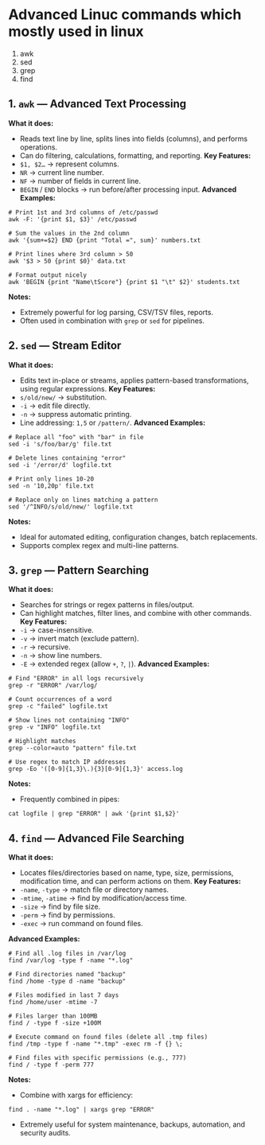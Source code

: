 # Advanced Linuc commands which mostly used in linux
1. awk
2. sed
3. grep
4. find

## 1. `awk` — Advanced Text Processing
**What it does:**
- Reads text line by line, splits lines into fields (columns), and performs operations.
- Can do filtering, calculations, formatting, and reporting.
**Key Features:**
- `$1, $2…` → represent columns.
- `NR` → current line number.
- `NF` → number of fields in current line.
- `BEGIN` / `END` blocks → run before/after processing input.
**Advanced Examples:**
```
# Print 1st and 3rd columns of /etc/passwd
awk -F: '{print $1, $3}' /etc/passwd

# Sum the values in the 2nd column
awk '{sum+=$2} END {print "Total =", sum}' numbers.txt

# Print lines where 3rd column > 50
awk '$3 > 50 {print $0}' data.txt

# Format output nicely
awk 'BEGIN {print "Name\tScore"} {print $1 "\t" $2}' students.txt
```
**Notes:**
- Extremely powerful for log parsing, CSV/TSV files, reports.
- Often used in combination with `grep` or `sed` for pipelines.

## 2. `sed` — Stream Editor
**What it does:**
- Edits text in-place or streams, applies pattern-based transformations, using regular expressions.
**Key Features:**
- `s/old/new/` → substitution.
- `-i` → edit file directly.
- `-n` → suppress automatic printing.
- Line addressing: `1,5` or `/pattern/`.
**Advanced Examples:**
```
# Replace all "foo" with "bar" in file
sed -i 's/foo/bar/g' file.txt

# Delete lines containing "error"
sed -i '/error/d' logfile.txt

# Print only lines 10-20
sed -n '10,20p' file.txt

# Replace only on lines matching a pattern
sed '/^INFO/s/old/new/' logfile.txt
```
**Notes:**
- Ideal for automated editing, configuration changes, batch replacements.
- Supports complex regex and multi-line patterns.

## 3. `grep` — Pattern Searching
**What it does:**
- Searches for strings or regex patterns in files/output.
- Can highlight matches, filter lines, and combine with other commands.
**Key Features:**
- `-i` → case-insensitive.
- `-v` → invert match (exclude pattern).
- `-r` → recursive.
- `-n` → show line numbers.
- `-E` → extended regex (allow `+`, `?`, `|`).
**Advanced Examples:**
```
# Find "ERROR" in all logs recursively
grep -r "ERROR" /var/log/

# Count occurrences of a word
grep -c "failed" logfile.txt

# Show lines not containing "INFO"
grep -v "INFO" logfile.txt

# Highlight matches
grep --color=auto "pattern" file.txt

# Use regex to match IP addresses
grep -Eo '([0-9]{1,3}\.){3}[0-9]{1,3}' access.log
```
**Notes:**
- Frequently combined in pipes:
```
cat logfile | grep "ERROR" | awk '{print $1,$2}'
```

## 4. `find` — Advanced File Searching
**What it does:**
- Locates files/directories based on name, type, size, permissions, modification time, and can perform actions on them.
**Key Features:**
- `-name`, `-type` → match file or directory names.
- `-mtime`, `-atime` → find by modification/access time.
- `-size` → find by file size.
- `-perm` → find by permissions.
- `-exec` → run command on found files.

**Advanced Examples:**
```
# Find all .log files in /var/log
find /var/log -type f -name "*.log"

# Find directories named "backup"
find /home -type d -name "backup"

# Files modified in last 7 days
find /home/user -mtime -7

# Files larger than 100MB
find / -type f -size +100M

# Execute command on found files (delete all .tmp files)
find /tmp -type f -name "*.tmp" -exec rm -f {} \;

# Find files with specific permissions (e.g., 777)
find / -type f -perm 777
```
**Notes:**
- Combine with xargs for efficiency:
```
find . -name "*.log" | xargs grep "ERROR"
```
- Extremely useful for system maintenance, backups, automation, and security audits.
